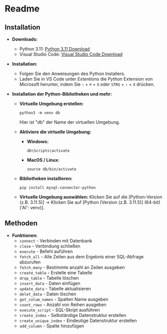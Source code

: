 # Readme

## Installation

* **Downloads:**
  * Python 3.11: [Python 3.11 Download](https://www.python.org/downloads/)
  * Visual Studio Code: [Visual Studio Code Download](https://code.visualstudio.com/)

* **Installation:**
  * Folgen Sie den Anweisungen des Python Installers.
  * Laden Sie in VS Code unter _Extentions_ die _Python_ Extension von Microsoft herunter, indem Sie `⇧` + `⌘` + `X` oder `STRG` + `⇧` + `X` drücken.
 
* **Installation der Python-Bibliotheken und mehr:**
    * **Virtuelle Umgebung erstellen:**
      ```shell
      python3 -m venv db
      ```
      Hier ist "db" der Name der virtuellen Umgebung.

    * **Aktiviere die virtuelle Umgebung:**
        * **Windows:** 
            ```shell 
            db\Scripts\activate
            ```

        * **MacOS / Linux:** 
            ```shell
            source db/bin/activate
            ```

    * **Bibliotheken installieren:**
      ```shell
      pip install mysql-connector-python
      ```

    * **Virtuelle Umgebung auswählen:**
      Klicken Sie auf die [Python-Version (z.B. 3.11.5)] → Klicken Sie auf [Python [Version (z.B. 3.11.5)] (64-bit) ('AI': venv)].


## Methoden

* **Funktionen:**
  * `connect` - Verbinden mit Datenbank
  * `close` - Verbindung schließen
  * `execute` - Befehl auführen
  * `fetch_all` - Alle Zeilen aus dem Ergebnis einer SQL-Abfrage abzurufen
  * `fetch_many` - Bestimmte anzahl an Zeilen ausgeben
  * `create_table` - Erstelle eine Tabelle
  * `drop_table` - Tabelle löschen
  * `insert_data` - Daten einfügen
  * `update_data` - Tabelle aktualisieren
  * `delet_data` - Daten löschen
  * `get_colum_names` - Spalten Name ausgeben
  * `count_rows` - Anzahl von Reihen ausgeben
  * `execute_script` - SQL-Skript ausführen
  * `create_index` - Selbständige Datenstruktur erstellen
  * `create_unique_index` - Eindeutige Datenstruktur erstellen
  * `add_column` -  Spalte hinzufügen


    
